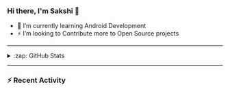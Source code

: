 ### Hi there, I'm Sakshi 👋


- 🌱 I’m currently learning Android Development 
- ⚡ I’m looking to Contribute more to Open Source projects

---

<details>
  <summary>:zap: GitHub Stats</summary>
  <img align="left" alt="Sakshi's Github Stats" src="https://github-readme-stats.vercel.app/api?username=sakshi-1604&show_icons=true&theme=material-palenight"/>
</details>

---

### :zap: Recent Activity

<!--START_SECTION:activity-->
